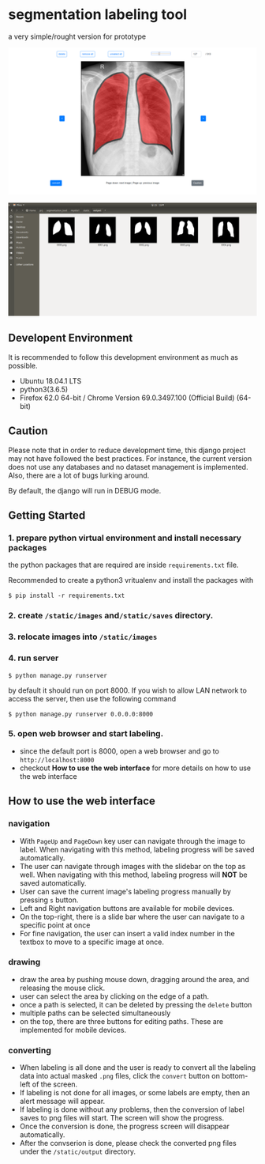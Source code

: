 # segmentation labeling tool

a very simple/rought version for prototype


![web interface sample](/docs/web_interface_screenshot.png)

![output file sample](/docs/output_screenshot.png)


## Developent Environment
It is recommended to follow this development environment as much as possible.

- Ubuntu 18.04.1 LTS
- python3(3.6.5)
- Firefox 62.0 64-bit / Chrome Version 69.0.3497.100 (Official Build) (64-bit)


## Caution

Please note that in order to reduce development time, this django project may not have followed the best practices. For instance, the current version does not use any databases and no dataset management is implemented. Also, there are a lot of bugs lurking around.

By default, the django will run in DEBUG mode.


## Getting Started

### 1. prepare python virtual environment and install necessary packages


the python packages that are required are inside `requirements.txt` file.

Recommended to create a python3 vritualenv and install the packages with 
```
$ pip install -r requirements.txt
```

### 2. create `/static/images` and`/static/saves` directory.

### 3. relocate images into `/static/images`

### 4. run server

```
$ python manage.py runserver
```

by default it should run on port 8000. If you wish to allow LAN network to access the server, then use the following command

```
$ python manage.py runserver 0.0.0.0:8000
```



### 5. open web browser and start labeling. 

- since the default port is 8000, open a web browser and go to `http://localhost:8000`
- checkout **How to use the web interface** for more details on how to use the web interface


## How to use the web interface

### navigation

- With `PageUp` and `PageDown` key user can navigate through the image to label. When navigating with this method, labeling progress will be saved automatically.
- The user can navigate through images with the slidebar on the top as well. When navigating with this method, labeling progress will **NOT** be saved automatically.
- User can save the current image's labeling progress manually by pressing `s` button.
- Left and Right navigation buttons are available for mobile devices.
- On the top-right, there is a slide bar where the user can navigate to a specific point at once
- For fine navigation, the user can insert a valid index number in the textbox to move to a specific image at once.


### drawing
- draw the area by pushing mouse down, dragging around the area, and releasing the mouse click.
- user can select the area by clicking on the edge of a path.
- once a path is selected, it can be deleted by pressing the `delete` button
- multiple paths can be selected simultaneously
- on the top, there are three buttons for editing paths. These are implemented for mobile devices.

### converting
- When labeling is all done and the user is ready to convert all the labeling data into actual masked `.png` files, click the `convert` button on bottom-left of the screen.
- If labeling is not done for all images, or some labels are empty, then an alert message will appear.
- If labeling is done without any problems, then the conversion of label saves to png files will start. The screen will show the progress.
- Once the conversion is done, the progress screen will disappear automatically.
- After the convserion is done, please check the converted png files under the `/static/output` directory.
